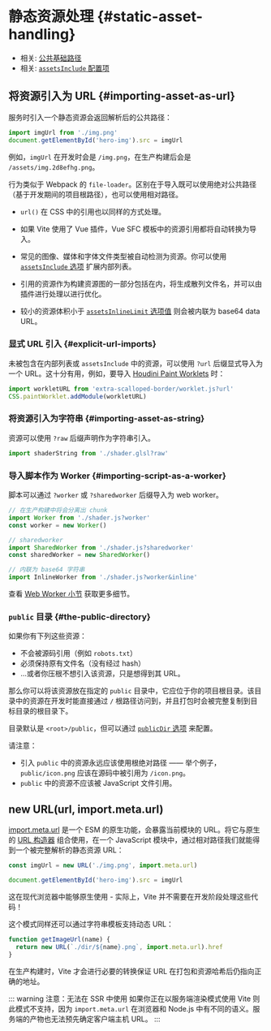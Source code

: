 # 静态资源处理 {#static-asset-handling}

- 相关: [公共基础路径](./build#public-base-path)
- 相关: [`assetsInclude` 配置项](/config/#assetsinclude)

## 将资源引入为 URL {#importing-asset-as-url}

服务时引入一个静态资源会返回解析后的公共路径：

```js
import imgUrl from './img.png'
document.getElementById('hero-img').src = imgUrl
```

例如，`imgUrl` 在开发时会是 `/img.png`，在生产构建后会是 `/assets/img.2d8efhg.png`。

行为类似于 Webpack 的 `file-loader`。区别在于导入既可以使用绝对公共路径（基于开发期间的项目根路径），也可以使用相对路径。

- `url()` 在 CSS 中的引用也以同样的方式处理。

- 如果 Vite 使用了 Vue 插件，Vue SFC 模板中的资源引用都将自动转换为导入。

- 常见的图像、媒体和字体文件类型被自动检测为资源。你可以使用 [`assetsInclude` 选项](/config/#assetsinclude) 扩展内部列表。

- 引用的资源作为构建资源图的一部分包括在内，将生成散列文件名，并可以由插件进行处理以进行优化。

- 较小的资源体积小于 [`assetsInlineLimit` 选项值](/config/#build-assetsinlinelimit) 则会被内联为 base64 data URL。

### 显式 URL 引入 {#explicit-url-imports}

未被包含在内部列表或 `assetsInclude` 中的资源，可以使用 `?url` 后缀显式导入为一个 URL。这十分有用，例如，要导入 [Houdini Paint Worklets](https://houdini.how/usage) 时：

```js
import workletURL from 'extra-scalloped-border/worklet.js?url'
CSS.paintWorklet.addModule(workletURL)
```

### 将资源引入为字符串 {#importing-asset-as-string}

资源可以使用 `?raw` 后缀声明作为字符串引入。

```js
import shaderString from './shader.glsl?raw'
```

### 导入脚本作为 Worker {#importing-script-as-a-worker}

脚本可以通过 `?worker` 或 `?sharedworker` 后缀导入为 web worker。

```js
// 在生产构建中将会分离出 chunk
import Worker from './shader.js?worker'
const worker = new Worker()
```

```js
// sharedworker
import SharedWorker from './shader.js?sharedworker'
const sharedWorker = new SharedWorker()
```

```js
// 内联为 base64 字符串
import InlineWorker from './shader.js?worker&inline'
```

查看 [Web Worker 小节](./features.md#web-workers) 获取更多细节。

### `public` 目录 {#the-public-directory}

如果你有下列这些资源：

- 不会被源码引用（例如 `robots.txt`）
- 必须保持原有文件名（没有经过 hash）
- ...或者你压根不想引入该资源，只是想得到其 URL。

那么你可以将该资源放在指定的 `public` 目录中，它应位于你的项目根目录。该目录中的资源在开发时能直接通过 `/` 根路径访问到，并且打包时会被完整复制到目标目录的根目录下。

目录默认是 `<root>/public`，但可以通过 [`publicDir` 选项](/config/#publicdir) 来配置。

请注意：

- 引入 `public` 中的资源永远应该使用根绝对路径 —— 举个例子，`public/icon.png` 应该在源码中被引用为 `/icon.png`。
- `public` 中的资源不应该被 JavaScript 文件引用。

## new URL(url, import.meta.url)

[import.meta.url](https://developer.mozilla.org/en-US/docs/Web/JavaScript/Reference/Statements/import%2Emeta) 是一个 ESM 的原生功能，会暴露当前模块的 URL。将它与原生的 [URL 构造器](https://developer.mozilla.org/en-US/docs/Web/API/URL) 组合使用，在一个 JavaScript 模块中，通过相对路径我们就能得到一个被完整解析的静态资源 URL：

```js
const imgUrl = new URL('./img.png', import.meta.url)

document.getElementById('hero-img').src = imgUrl
```

这在现代浏览器中能够原生使用 - 实际上，Vite 并不需要在开发阶段处理这些代码！

这个模式同样还可以通过字符串模板支持动态 URL：

```js
function getImageUrl(name) {
  return new URL(`./dir/${name}.png`, import.meta.url).href
}
```

在生产构建时，Vite 才会进行必要的转换保证 URL 在打包和资源哈希后仍指向正确的地址。

::: warning 注意：无法在 SSR 中使用
如果你正在以服务端渲染模式使用 Vite 则此模式不支持，因为 `import.meta.url` 在浏览器和 Node.js 中有不同的语义。服务端的产物也无法预先确定客户端主机 URL。
:::

